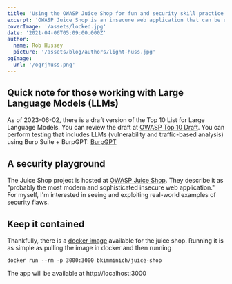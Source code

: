 ```yaml
---
title: 'Using the OWASP Juice Shop for fun and security skill practice'
excerpt: 'OWASP Juice Shop is an insecure web application that can be used for security training and awareness'
coverImage: '/assets/locked.jpg'
date: '2021-04-06T05:09:00.000Z'
author:
  name: Rob Hussey
  picture: '/assets/blog/authors/light-huss.jpg'
ogImage:
  url: '/ogrjhuss.png'
---
```


## Quick note for those working with Large Language Models (LLMs)
As of 2023-06-02, there is a draft version of the Top 10 List for Large Language Models. You can review the draft at [OWASP Top 10 Draft](https://owasp.org/www-project-top-10-for-large-language-model-applications/descriptions/).
You can perform testing that includes LLMs (vulnerability and traffic-based analysis) using Burp Suite + BurpGPT: [BurpGPT](https://burpgpt.app/)

## A security playground

The Juice Shop project is hosted at [OWASP Juice Shop](https://owasp.org/www-project-juice-shop/). They describe it as "probably the most modern and sophisticated insecure web application." For myself, I'm interested in seeing and exploiting real-world examples of security flaws.

## Keep it contained

Thankfully, there is a [docker image](https://hub.docker.com/r/bkimminich/juice-shop) available for the juice shop. Running it is as simple as pulling the image in docker and then running


```
docker run --rm -p 3000:3000 bkimminich/juice-shop
```
The app will be available at http://localhost:3000
